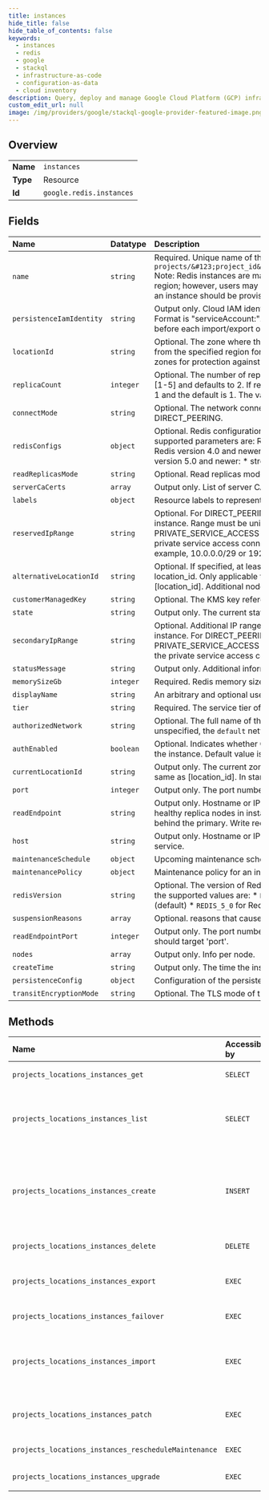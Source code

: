 ```yaml
---
title: instances
hide_title: false
hide_table_of_contents: false
keywords:
  - instances
  - redis
  - google    
  - stackql
  - infrastructure-as-code
  - configuration-as-data
  - cloud inventory
description: Query, deploy and manage Google Cloud Platform (GCP) infrastructure and resources using SQL
custom_edit_url: null
image: /img/providers/google/stackql-google-provider-featured-image.png
---
```

  
    

## Overview
<table><tbody>
<tr><td><b>Name</b></td><td><code>instances</code></td></tr>
<tr><td><b>Type</b></td><td>Resource</td></tr>
<tr><td><b>Id</b></td><td><code>google.redis.instances</code></td></tr>
</tbody></table>

## Fields
| Name | Datatype | Description |
|:-----|:---------|:------------|
| `name` | `string` | Required. Unique name of the resource in this scope including project and location using the form: `projects/&#123;project_id&#125;/locations/&#123;location_id&#125;/instances/&#123;instance_id&#125;` Note: Redis instances are managed and addressed at regional level so location_id here refers to a GCP region; however, users may choose which specific zone (or collection of zones for cross-zone instances) an instance should be provisioned in. Refer to location_id and alternative_location_id fields for more details. |
| `persistenceIamIdentity` | `string` | Output only. Cloud IAM identity used by import / export operations to transfer data to/from Cloud Storage. Format is "serviceAccount:". The value may change over time for a given instance so should be checked before each import/export operation. |
| `locationId` | `string` | Optional. The zone where the instance will be provisioned. If not provided, the service will choose a zone from the specified region for the instance. For standard tier, additional nodes will be added across multiple zones for protection against zonal failures. If specified, at least one node will be provisioned in this zone. |
| `replicaCount` | `integer` | Optional. The number of replica nodes. The valid range for the Standard Tier with read replicas enabled is [1-5] and defaults to 2. If read replicas are not enabled for a Standard Tier instance, the only valid value is 1 and the default is 1. The valid value for basic tier is 0 and the default is also 0. |
| `connectMode` | `string` | Optional. The network connect mode of the Redis instance. If not provided, the connect mode defaults to DIRECT_PEERING. |
| `redisConfigs` | `object` | Optional. Redis configuration parameters, according to http://redis.io/topics/config. Currently, the only supported parameters are: Redis version 3.2 and newer: * maxmemory-policy * notify-keyspace-events Redis version 4.0 and newer: * activedefrag * lfu-decay-time * lfu-log-factor * maxmemory-gb Redis version 5.0 and newer: * stream-node-max-bytes * stream-node-max-entries |
| `readReplicasMode` | `string` | Optional. Read replicas mode for the instance. Defaults to READ_REPLICAS_DISABLED. |
| `serverCaCerts` | `array` | Output only. List of server CA certificates for the instance. |
| `labels` | `object` | Resource labels to represent user provided metadata |
| `reservedIpRange` | `string` | Optional. For DIRECT_PEERING mode, the CIDR range of internal addresses that are reserved for this instance. Range must be unique and non-overlapping with existing subnets in an authorized network. For PRIVATE_SERVICE_ACCESS mode, the name of one allocated IP address ranges associated with this private service access connection. If not provided, the service will choose an unused /29 block, for example, 10.0.0.0/29 or 192.168.0.0/29. For READ_REPLICAS_ENABLED the default block size is /28. |
| `alternativeLocationId` | `string` | Optional. If specified, at least one node will be provisioned in this zone in addition to the zone specified in location_id. Only applicable to standard tier. If provided, it must be a different zone from the one provided in [location_id]. Additional nodes beyond the first 2 will be placed in zones selected by the service. |
| `customerManagedKey` | `string` | Optional. The KMS key reference that the customer provides when trying to create the instance. |
| `state` | `string` | Output only. The current state of this instance. |
| `secondaryIpRange` | `string` | Optional. Additional IP range for node placement. Required when enabling read replicas on an existing instance. For DIRECT_PEERING mode value must be a CIDR range of size /28, or "auto". For PRIVATE_SERVICE_ACCESS mode value must be the name of an allocated address range associated with the private service access connection, or "auto". |
| `statusMessage` | `string` | Output only. Additional information about the current status of this instance, if available. |
| `memorySizeGb` | `integer` | Required. Redis memory size in GiB. |
| `displayName` | `string` | An arbitrary and optional user-provided name for the instance. |
| `tier` | `string` | Required. The service tier of the instance. |
| `authorizedNetwork` | `string` | Optional. The full name of the Google Compute Engine [network](https://cloud.google.com/vpc/docs/vpc) to which the instance is connected. If left unspecified, the `default` network will be used. |
| `authEnabled` | `boolean` | Optional. Indicates whether OSS Redis AUTH is enabled for the instance. If set to "true" AUTH is enabled on the instance. Default value is "false" meaning AUTH is disabled. |
| `currentLocationId` | `string` | Output only. The current zone where the Redis primary node is located. In basic tier, this will always be the same as [location_id]. In standard tier, this can be the zone of any node in the instance. |
| `port` | `integer` | Output only. The port number of the exposed Redis endpoint. |
| `readEndpoint` | `string` | Output only. Hostname or IP address of the exposed readonly Redis endpoint. Standard tier only. Targets all healthy replica nodes in instance. Replication is asynchronous and replica nodes will exhibit some lag behind the primary. Write requests must target 'host'. |
| `host` | `string` | Output only. Hostname or IP address of the exposed Redis endpoint used by clients to connect to the service. |
| `maintenanceSchedule` | `object` | Upcoming maintenance schedule. If no maintenance is scheduled, fields are not populated. |
| `maintenancePolicy` | `object` | Maintenance policy for an instance. |
| `redisVersion` | `string` | Optional. The version of Redis software. If not provided, latest supported version will be used. Currently, the supported values are: * `REDIS_3_2` for Redis 3.2 compatibility * `REDIS_4_0` for Redis 4.0 compatibility (default) * `REDIS_5_0` for Redis 5.0 compatibility * `REDIS_6_X` for Redis 6.x compatibility |
| `suspensionReasons` | `array` | Optional. reasons that causes instance in "SUSPENDED" state. |
| `readEndpointPort` | `integer` | Output only. The port number of the exposed readonly redis endpoint. Standard tier only. Write requests should target 'port'. |
| `nodes` | `array` | Output only. Info per node. |
| `createTime` | `string` | Output only. The time the instance was created. |
| `persistenceConfig` | `object` | Configuration of the persistence functionality. |
| `transitEncryptionMode` | `string` | Optional. The TLS mode of the Redis instance. If not provided, TLS is disabled for the instance. |
## Methods
| Name | Accessible by | Required Params | Description |
|:-----|:--------------|:----------------|:------------|
| `projects_locations_instances_get` | `SELECT` | `instancesId, locationsId, projectsId` | Gets the details of a specific Redis instance. |
| `projects_locations_instances_list` | `SELECT` | `locationsId, projectsId` | Lists all Redis instances owned by a project in either the specified location (region) or all locations. The location should have the following format: * `projects/&#123;project_id&#125;/locations/&#123;location_id&#125;` If `location_id` is specified as `-` (wildcard), then all regions available to the project are queried, and the results are aggregated. |
| `projects_locations_instances_create` | `INSERT` | `locationsId, projectsId` | Creates a Redis instance based on the specified tier and memory size. By default, the instance is accessible from the project's [default network](https://cloud.google.com/vpc/docs/vpc). The creation is executed asynchronously and callers may check the returned operation to track its progress. Once the operation is completed the Redis instance will be fully functional. Completed longrunning.Operation will contain the new instance object in the response field. The returned operation is automatically deleted after a few hours, so there is no need to call DeleteOperation. |
| `projects_locations_instances_delete` | `DELETE` | `instancesId, locationsId, projectsId` | Deletes a specific Redis instance. Instance stops serving and data is deleted. |
| `projects_locations_instances_export` | `EXEC` | `instancesId, locationsId, projectsId` | Export Redis instance data into a Redis RDB format file in Cloud Storage. Redis will continue serving during this operation. The returned operation is automatically deleted after a few hours, so there is no need to call DeleteOperation. |
| `projects_locations_instances_failover` | `EXEC` | `instancesId, locationsId, projectsId` | Initiates a failover of the primary node to current replica node for a specific STANDARD tier Cloud Memorystore for Redis instance. |
| `projects_locations_instances_import` | `EXEC` | `instancesId, locationsId, projectsId` | Import a Redis RDB snapshot file from Cloud Storage into a Redis instance. Redis may stop serving during this operation. Instance state will be IMPORTING for entire operation. When complete, the instance will contain only data from the imported file. The returned operation is automatically deleted after a few hours, so there is no need to call DeleteOperation. |
| `projects_locations_instances_patch` | `EXEC` | `instancesId, locationsId, projectsId` | Updates the metadata and configuration of a specific Redis instance. Completed longrunning.Operation will contain the new instance object in the response field. The returned operation is automatically deleted after a few hours, so there is no need to call DeleteOperation. |
| `projects_locations_instances_rescheduleMaintenance` | `EXEC` | `instancesId, locationsId, projectsId` | Reschedule maintenance for a given instance in a given project and location. |
| `projects_locations_instances_upgrade` | `EXEC` | `instancesId, locationsId, projectsId` | Upgrades Redis instance to the newer Redis version specified in the request. |
